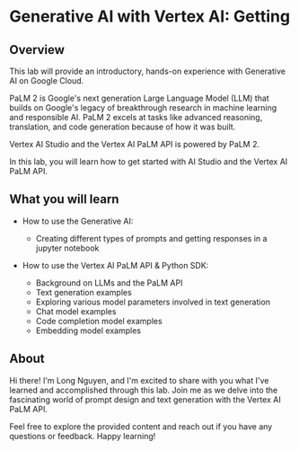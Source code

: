 # Generative AI with Vertex AI: Getting 

## Overview
This lab will provide an introductory, hands-on experience with Generative AI on Google Cloud.

PaLM 2 is Google's next generation Large Language Model (LLM) that builds on Google's legacy of breakthrough research in machine learning and responsible AI. PaLM 2 excels at tasks like advanced reasoning, translation, and code generation because of how it was built.

Vertex AI Studio and the Vertex AI PaLM API is powered by PaLM 2.

In this lab, you will learn how to get started with AI Studio and the Vertex AI PaLM API.

## What you will learn
- How to use the Generative AI:
    - Creating different types of prompts and getting responses in a jupyter notebook

- How to use the Vertex AI PaLM API & Python SDK:
    - Background on LLMs and the PaLM API
    - Text generation examples
    - Exploring various model parameters involved in text generation
    - Chat model examples
    - Code completion model examples
    - Embedding model examples

  
## About
Hi there! I'm Long Nguyen, and I'm excited to share with you what I've learned and accomplished through this lab. Join me as we delve into the fascinating world of prompt design and text generation with the Vertex AI PaLM API.

Feel free to explore the provided content and reach out if you have any questions or feedback. Happy learning!

